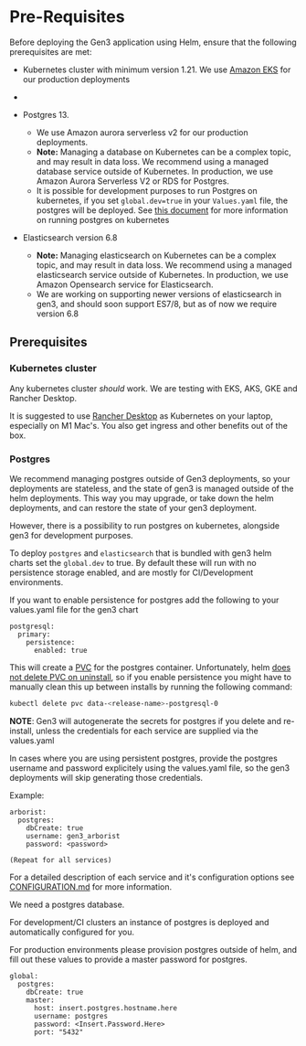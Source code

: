 # Pre-Requisites

Before deploying the Gen3 application using Helm, ensure that the following prerequisites are met:

- Kubernetes cluster with minimum version 1.21. We use [Amazon EKS](#) for our production deployments

- 

- Postgres 13.

  - We use Amazon aurora serverless v2 for our production deployments. 
  - **Note:** Managing a database on Kubernetes can be a complex topic, and may result in data loss. We recommend using a managed database service outside of Kubernetes. In production, we use Amazon Aurora Serverless V2 or RDS for Postgres.
  - It is possible for development purposes to run Postgres on kubernetes, if you set `global.dev=true` in your `Values.yaml` file, the postgres will be deployed. See [this document](docs/databases.md) for more information on running postgres on kubernetes



- Elasticsearch version 6.8
  - **Note:** Managing elasticsearch on Kubernetes can be a complex topic, and may result in data loss. We recommend using a managed elasticsearch service outside of Kubernetes. In production, we use Amazon Opensearch service for Elasticsearch. 
  - We are working on supporting newer versions of elasticsearch in gen3, and should soon support ES7/8, but as of now we require version 6.8




## Prerequisites

### Kubernetes cluster
Any kubernetes cluster _should_ work. We are testing with EKS, AKS, GKE and Rancher Desktop. 

It is suggested to use [Rancher Desktop](https://rancherdesktop.io/) as Kubernetes on your laptop, especially on M1 Mac's. You also get ingress and other benefits out of the box. 


### Postgres 

We recommend managing postgres outside of Gen3 deployments, so your deployments are stateless, and the state of gen3 is managed outside of the helm deployments. This way you may upgrade, or take down the helm deployments, and can restore the state of your gen3 deployment. 

However, there is a possibility to run postgres on kubernetes, alongside gen3 for development purposes. 

To deploy `postgres` and `elasticsearch` that is bundled with gen3 helm charts set the `global.dev` to true.  By default these will run with no persistence storage enabled, and are mostly for CI/Development environments. 

If you want to enable persistence for postgres add the following to your values.yaml file for the gen3 chart

```
postgresql:
  primary:
    persistence:
      enabled: true
```

This will create a [PVC]() for the postgres container. Unfortunately, helm [does not delete PVC on uninstall](https://github.com/helm/helm/issues/5156), so if you enable persistence you might have to manually clean this up between installs by running the following command: 

```bash
kubectl delete pvc data-<release-name>-postgresql-0
```


**NOTE**: Gen3 will autogenerate the secrets for postgres if you delete and re-install, unless the credentials for each service are supplied via the values.yaml

In cases where you are using persistent postgres, provide the postgres username and password explicitely using the values.yaml file, so the gen3 deployments will skip generating those credentials. 

Example: 

```
arborist:
  postgres:
    dbCreate: true
    username: gen3_arborist
    password: <password>

(Repeat for all services)
```






For a detailed description of each service and it's configuration options see [CONFIGURATION.md](./docs/CONFIGURATION.md) for more information. 


 
We need a postgres database. 

For development/CI clusters an instance of postgres is deployed and automatically configured for you.

For production environments please provision postgres outside of helm, and fill out these values to provide a master password for postgres.

```
global:
  postgres:
    dbCreate: true
    master:
      host: insert.postgres.hostname.here
      username: postgres
      password: <Insert.Password.Here>
      port: "5432"
```
